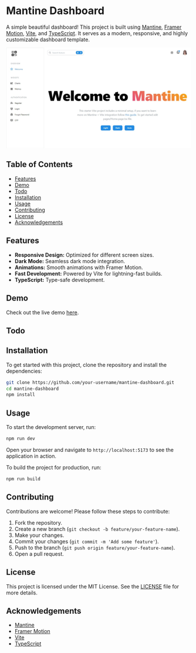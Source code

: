 # Mantine Dashboard

A simple beautiful dashboard! This project is built using [Mantine](https://mantine.dev/), [Framer Motion](https://www.framer.com/motion/), [Vite](https://vitejs.dev/), and [TypeScript](https://www.typescriptlang.org/). It serves as a modern, responsive, and highly customizable dashboard template.

![Dashboard Screenshot](./screenshoots/screenshots.jpeg)

## Table of Contents

- [Features](#features)
- [Demo](#demo)
- [Todo](#todo)
- [Installation](#installation)
- [Usage](#usage)
- [Contributing](#contributing)
- [License](#license)
- [Acknowledgements](#acknowledgements)

## Features

- **Responsive Design:** Optimized for different screen sizes.
- **Dark Mode:** Seamless dark mode integration.
- **Animations:** Smooth animations with Framer Motion.
- **Fast Development:** Powered by Vite for lightning-fast builds.
- **TypeScript:** Type-safe development.

## Demo

Check out the live demo [here](https://your-demo-link.com).

## Todo

## Installation

To get started with this project, clone the repository and install the dependencies:

```bash
git clone https://github.com/your-username/mantine-dashboard.git
cd mantine-dashboard
npm install
```

## Usage

To start the development server, run:

```bash
npm run dev
```

Open your browser and navigate to `http://localhost:5173` to see the application in action.

To build the project for production, run:

```bash
npm run build
```

## Contributing

Contributions are welcome! Please follow these steps to contribute:

1. Fork the repository.
2. Create a new branch (`git checkout -b feature/your-feature-name`).
3. Make your changes.
4. Commit your changes (`git commit -m 'Add some feature'`).
5. Push to the branch (`git push origin feature/your-feature-name`).
6. Open a pull request.

## License

This project is licensed under the MIT License. See the [LICENSE](LICENSE) file for more details.

## Acknowledgements

- [Mantine](https://mantine.dev/)
- [Framer Motion](https://www.framer.com/motion/)
- [Vite](https://vitejs.dev/)
- [TypeScript](https://www.typescriptlang.org/)
